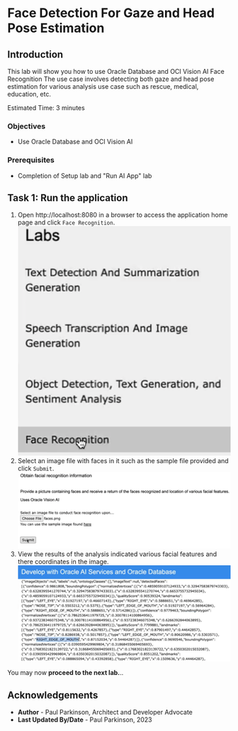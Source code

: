 # Face Detection For Gaze and Head Pose Estimation

## Introduction

This lab will show you how to use Oracle Database and OCI Vision AI Face Recognition
The use case involves detecting both gaze and head pose estimation for various analysis use case such as rescue, medical, education, etc.

Estimated Time:  3 minutes

### Objectives

-   Use Oracle Database and OCI Vision AI

### Prerequisites

- Completion of Setup lab and "Run AI App" lab

## Task 1: Run the application

   1. Open http://localhost:8080 in a browser to access the application home page and click `Face Recognition`.
   ![face recognition page](images/facialrecognition1.png " ")
   2. Select an image file with faces in it such as the sample file provided and click `Submit`.
   ![select image file](images/facialrecognition2.png " ")
   3. View the results of the analysis indicated various facial features and there coordinates in the image.
   ![view results](images/facialrecognition3.png " ")

You may now **proceed to the next lab.**..

## Acknowledgements

* **Author** - Paul Parkinson, Architect and Developer Advocate
* **Last Updated By/Date** - Paul Parkinson, 2023
